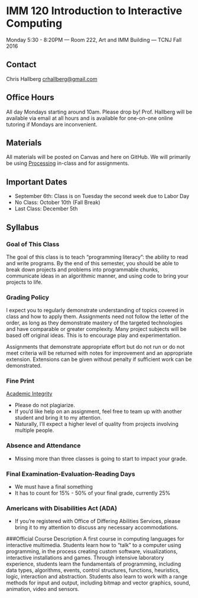 # IMM 120 Introduction to Interactive Computing

Monday 5:30 - 8:20PM — Room 222, Art and IMM Building — TCNJ Fall 2016

## Contact
Chris Hallberg
crhallberg@gmail.com
## Office Hours
All day Mondays starting around 10am. Please drop by! Prof. Hallberg will be available via email at all hours and is available for one-on-one online tutoring if Mondays are inconvenient.
## Materials
All materials will be posted on Canvas and here on GitHub.
We will primarily be using [Processing](http://processing.org) in-class and for assignments.

## Important Dates
 - September 6th: Class is on Tuesday the second week due to Labor Day
 - No Class: October 10th (Fall Break)
 - Last Class: December 5th

## Syllabus
### Goal of This Class
The goal of this class is to teach “programming literacy”: the ability to read and write programs. By the end of this semester, you should be able to break down projects and problems into programmable chunks, communicate ideas in an algorithmic manner, and using code to bring your projects to life.

### Grading Policy
I expect you to regularly demonstrate understanding of topics covered in class and how to apply them. Assignments need not follow the letter of the order, as long as they demonstrate mastery of the targeted technologies and have comparable or greater complexity. Many project subjects will be based off original ideas. This is to encourage play and experimentation.

Assignments that demonstrate appropriate effort but do not run or do not meet criteria will be returned with notes for improvement and an appropriate extension. Extensions can be given without penalty if sufficient work can be demonstrated.

### Fine Print
[Academic Integrity](http://policies.tcnj.edu/policies/digest.php?docId=7642)
 - Please do not plagiarize.
 - If you’d like help on an assignment, feel free to team up with another student and bring it to my attention.
 - Naturally, I’ll expect a higher level of quality from projects involving multiple people.
### Absence and Attendance
 - Missing more than three classes is going to start to impact your grade.
### Final Examination-Evaluation-Reading Days
 - We must have a final something
 - It has to count for 15% - 50% of your final grade, currently 25%
### Americans with Disabilities Act (ADA)
 - If you’re registered with Office of Differing Abilities Services, please bring it to my attention to discuss any necessary accommodations.
 
###Official Course Description
A first course in computing languages for interactive multimedia. Students learn how to “talk” to a computer using programming, in the process creating custom software, visualizations, interactive installations and games. Through intensive laboratory experience, students learn the fundamentals of programming, including data types, algorithms, events, control structures, functions, heuristics, logic, interaction and abstraction. Students also learn to work with a range methods for input and output, including bitmap and vector graphics, sound, animation, video and sensors.
